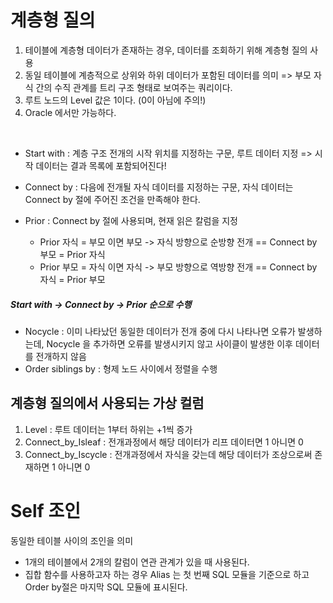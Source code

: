 # 계층형 질의
1. 테이블에 계층형 데이터가 존재하는 경우, 데이터를 조회하기 위해 계층형 질의 사용
2. 동일 테이블에 계층적으로 상위와 하위 데이터가 포함된 데이터를 의미 => 부모 자식 간의 수직 관계를 트리 구조 형태로 보여주는 쿼리이다.
3. 루트 노드의 Level 값은 1이다. (0이 아님에 주의!)
4. Oracle 에서만 가능하다.
<br/>

- Start with : 계층 구조 전개의 시작 위치를 지정하는 구문, 루트 데이터 지정 => 시작 데이터는 결과 목록에 포함되어진다!
  
- Connect by : 다음에 전개될 자식 데이터를 지정하는 구문, 자식 데이터는 Connect by 절에 주어진 조건을 만족해야 한다.
  
- Prior : Connect by 절에 사용되며, 현재 읽은 칼럼을 지정
  - Prior 자식 = 부모 이면 부모 -> 자식 방향으로 순방향 전개 == Connect by 부모 = Prior 자식
  - Prior 부모 = 자식 이면 자식 -> 부모 방향으로 역방향 전개 == Connect by 자식 = Prior 부모
##### Start with -> Connect by -> Prior 순으로 수행

- Nocycle : 이미 나타났던 동일한 데이터가 전개 중에 다시 나타나면 오류가 발생하는데, Nocycle 을 추가하면 오류를 발생시키지 않고 사이클이 발생한 이후 데이터를 전개하지 않음
- Order siblings by : 형제 노드 사이에서 정렬을 수행

## 계층형 질의에서 사용되는 가상 컬럼
1. Level : 루트 데이터는 1부터 하위는 +1씩 증가
2. Connect_by_Isleaf : 전개과정에서 해당 데이터가 리프 데이터면 1 아니면 0
3. Connect_by_Iscycle : 전개과정에서 자식을 갖는데 해당 데이터가 조상으로써 존재하면 1 아니면 0


# Self 조인
동일한 테이블 사이의 조인을 의미
- 1개의 테이블에서 2개의 칼럼이 연관 관계가 있을 때 사용된다.
- 집합 함수를 사용하고자 하는 경우 Alias 는 첫 번째 SQL 모듈을 기준으로 하고 Order by절은 마지막 SQL 모듈에 표시된다.
